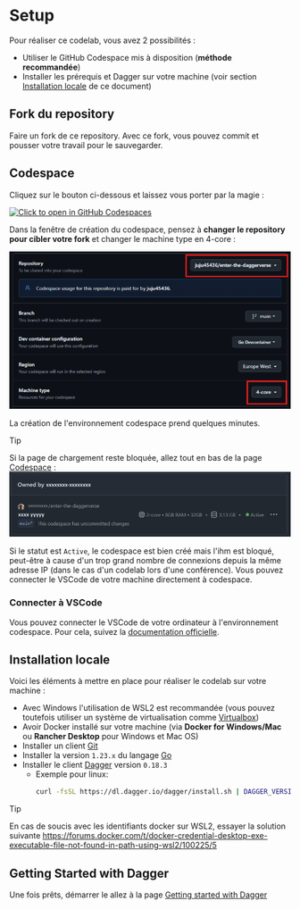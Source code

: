 # Setup

Pour réaliser ce codelab, vous avez 2 possibilités :

- Utiliser le GitHub Codespace mis à disposition (**méthode recommandée**)
- Installer les prérequis et Dagger sur votre machine (voir section [Installation locale](#installation-locale) de ce document)

## Fork du repository

Faire un fork de ce repository. Avec ce fork, vous pouvez commit et pousser votre travail pour le sauvegarder.

## Codespace

Cliquez sur le bouton ci-dessous et laissez vous porter par la magie :

[![Click to open in GitHub Codespaces](https://github.com/codespaces/badge.svg)](https://codespaces.new/jhaumont/enter-the-daggerverse)

Dans la fenêtre de création du codespace, pensez à **changer le repository pour cibler votre fork** et changer le machine type en 4-core :

![](../codespace.png)

La création de l'environnement codespace prend quelques minutes.

> [!TIP]
> Si la page de chargement reste bloquée, allez tout en bas de la page [Codespace](https://github.com/codespaces/) :
> ![](../codespace-2.png)
>
> Si le statut est `Active`, le codespace est bien créé mais l'ihm est bloqué, peut-être à cause d'un trop grand nombre de connexions depuis la même adresse IP (dans le cas d'un codelab lors d'une conférence). Vous pouvez connecter le VSCode de votre machine directement à codespace.

### Connecter à VSCode

Vous pouvez connecter le VSCode de votre ordinateur à l'environnement codespace. Pour cela, suivez la [documentation officielle](https://docs.github.com/en/codespaces/developing-in-a-codespace/using-github-codespaces-in-visual-studio-code).

## Installation locale

Voici les éléments à mettre en place pour réaliser le codelab sur votre machine :

- Avec Windows l'utilisation de WSL2 est recommandée (vous pouvez toutefois utiliser un système de virtualisation comme [Virtualbox](https://www.virtualbox.org))
- Avoir Docker installé sur votre machine (via **Docker for Windows/Mac** ou **Rancher Desktop** pour Windows et Mac OS)
- Installer un client [Git](https://git-scm.com/)
- Installer la version `1.23.x` du langage [Go](https://go.dev/doc/install)
- Installer le client [Dagger](https://docs.dagger.io/install/) version `0.18.3`
  - Exemple pour linux:
    ```bash
    curl -fsSL https://dl.dagger.io/dagger/install.sh | DAGGER_VERSION=0.18.3 BIN_DIR=$HOME/.local/bin sh
    ```

> [!TIP]
> En cas de soucis avec les identifiants docker sur WSL2, essayer la solution suivante https://forums.docker.com/t/docker-credential-desktop-exe-executable-file-not-found-in-path-using-wsl2/100225/5

## Getting Started with Dagger

Une fois prêts, démarrer le allez à la page [Getting started with Dagger](02-getting-started-with-Dagger.md)